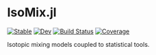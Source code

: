 # IsoMix.jl
[![Stable](https://img.shields.io/badge/docs-stable-blue.svg)](https://grahamedwards.github.io/IsoMix.jl/stable/)
[![Dev](https://img.shields.io/badge/docs-dev-blue.svg)](https://grahamedwards.github.io/IsoMix.jl/dev/)
[![Build Status](https://github.com/grahamedwards/IsoMix.jl/actions/workflows/CI.yml/badge.svg?branch=main)](https://github.com/grahamedwards/IsoMix.jl/actions/workflows/CI.yml?query=branch%3Amain)
[![Coverage](https://codecov.io/gh/grahamedwards/IsoMix.jl/branch/main/graph/badge.svg)](https://codecov.io/gh/grahamedwards/IsoMix.jl)

Isotopic mixing models coupled to statistical tools. 
